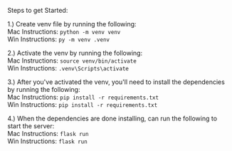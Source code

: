 Steps to get Started:

1.) Create venv file by running the following: <br />
    Mac Instructions: `python -m venv venv` <br />
    Win Instructions:  `py -m venv .venv` <br />

2.) Activate the venv by running the following: <br />
    Mac Instructions: `source venv/bin/activate` <br />
    Win Instructions:  `.venv\Scripts\activate` <br />

3.) After you've activated the venv, you'll need to install the dependencies by running the following: <br />
    Mac Instructions: `pip install -r requirements.txt` <br />
    Win Instructions:  `pip install -r requirements.txt` <br />

4.) When the dependencies are done installing, can run the following to start the server: <br />
    Mac Instructions: `flask run` <br />
    Win Instructions:  `flask run`
